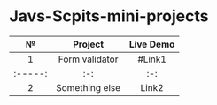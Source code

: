 # Javs-Scpits-mini-projects
| № | Project  | Live Demo  |
| :-----: | :-: | :-: |
| 1 | Form validator | #Link1 |
| :-----: | :-: | :-: |
| 2 | Something else | Link2 |
